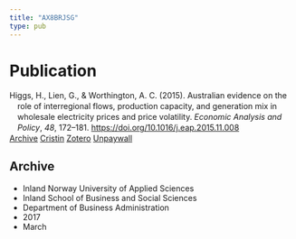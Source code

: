 ```yaml
---
title: "AX8BRJSG"
type: pub
---
```

<h1>Publication</h1>
<article id="csl-bib-container-AX8BRJSG" class="csl-bib-container">
  <div class="csl-bib-body" style="line-height: 1.35; padding-left: 1em; text-indent:-1em;">
  <div class="csl-entry">Higgs, H., Lien, G., &amp; Worthington, A. C. (2015). Australian evidence on the role of interregional flows, production capacity, and generation mix in wholesale electricity prices and price volatility. <i>Economic Analysis and Policy</i>, <i>48</i>, 172&#x2013;181. <a href="https://doi.org/10.1016/j.eap.2015.11.008">https://doi.org/10.1016/j.eap.2015.11.008</a></div>
</div>
  <div class="csl-bib-buttons">
    <a href="#taxonomy-article-AX8BRJSG" class="csl-bib-button">Archive</a>
    <a href="https://app.cristin.no/results/show.jsf?id=1461129" alt="Cristin URL" class="csl-bib-button">Cristin</a>
    <a href="http://zotero.org/groups/5402882/items/AX8BRJSG" alt="Zotero URL" class="csl-bib-button">Zotero</a>
    <a href="https://research-repository.griffith.edu.au/bitstream/10072/141597/4/HiggsPUB1993.pdf" class="csl-bib-button">Unpaywall</a>
  </div>
  <div id="csl-bib-meta-container-AX8BRJSG"></div>
</article>
<div id="csl-bib-meta-AX8BRJSG" class="csl-bib-meta">
  <article id="taxonomy-article-AX8BRJSG" class="taxonomy-article">
    <h1>Archive</h1>
    <ul>
      <li>Inland Norway University of Applied Sciences</li>
      <li>Inland School of Business and Social Sciences</li>
      <li>Department of Business Administration</li>
      <li>2017</li>
      <li>March</li>
    </ul>
  </article>
</div>
